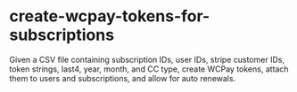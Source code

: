 # create-wcpay-tokens-for-subscriptions
Given a CSV file containing subscription IDs, user IDs, stripe customer IDs, token strings, last4, year, month, and CC type, create WCPay tokens, attach them to users and subscriptions, and allow for auto renewals.
